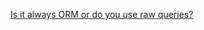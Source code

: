 

[Is it always ORM or do you use raw queries?](https://www.reddit.com/r/django/comments/1b1oy81/django_orm_postgres_is_it_always_orm_or_do_you/)


